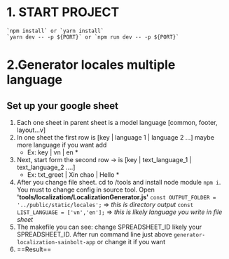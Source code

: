 # 1. START PROJECT
    `npm install` or `yarn install`
    `yarn dev -- -p ${PORT}` or `npm run dev -- -p ${PORT}`
# 2.Generator locales multiple language
## Set up your google sheet

1. Each one sheet in parent sheet is a model language [common, footer, layout...v]
2. In one sheet the first row is [key | language 1 | language 2 ...] maybe more language if you want add
    * Ex: key | vn | en *
3. Next, start form the second row -> is [key | text_language_1 | text_language_2 ....]
    * Ex: txt_greet | Xin chao | Hello *
4. After you change file sheet. cd to /tools and install node module `npm i`. You must to change config in source tool. Open **'tools/localization/LocalizationGenerator.js'**
 `const OUTPUT_FOLDER = '../public/static/locales';` => *this is directory output*
 `const LIST_LANGUAGE = ['vn','en'];` => *this is likely language you write in file sheet*
5. The makefile you can see: change SPREADSHEET_ID likely your SPREADSHEET_ID. After run command line just above
 `generator-localization-sainbolt-app` or change it if you want
6. ==Result==
### 